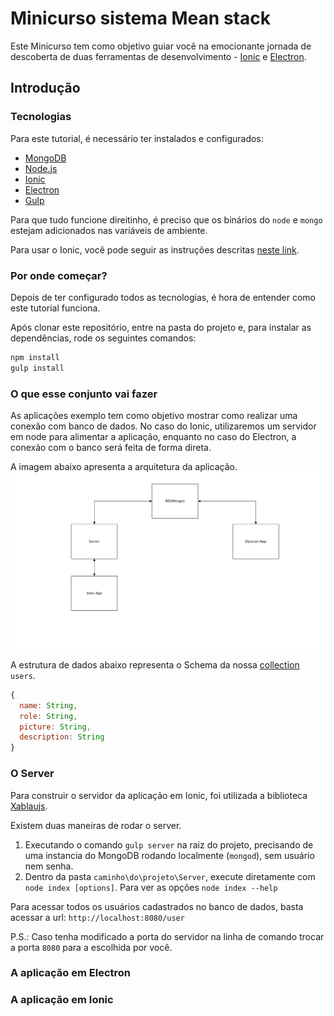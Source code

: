 # Minicurso sistema Mean stack

Este Minicurso tem como objetivo guiar você na emocionante jornada de descoberta de duas ferramentas de desenvolvimento - [Ionic] e [Electron].

## Introdução

### Tecnologias
Para este tutorial, é necessário ter instalados e configurados:
* [MongoDB]
* [Node.js]
* [Ionic]
* [Electron]
* [Gulp]

Para que tudo funcione direitinho, é preciso que os binários do `node` e `mongo` estejam adicionados nas variáveis de ambiente.

Para usar o Ionic, você pode seguir as instruções descritas [neste link](http://ionicframework.com/docs/guide/installation.html).

### Por onde começar?
Depois de ter configurado todos as tecnologias, é hora de entender como este tutorial funciona.

Após clonar este repositório, entre na pasta do projeto e, para instalar as dependências, rode os seguintes comandos:
``` sh
npm install
gulp install
```




### O que esse conjunto vai fazer

As aplicações exemplo tem como objetivo mostrar como realizar uma conexão com banco de dados. No caso do Ionic, utilizaremos um servidor em node para alimentar a aplicação, enquanto no caso do Electron, a conexão com o banco será feita de forma direta.

A imagem abaixo apresenta a arquitetura da aplicação.
![alt text](arquitetura.png "Arquitetura do Sistema")

A estrutura de dados abaixo representa o Schema da nossa [collection](https://docs.mongodb.com/manual/reference/glossary/#term-collection) `users`.
```js
{
  name: String,
  role: String,
  picture: String,
  description: String
}
```


### O Server

Para construir o servidor da aplicação em Ionic, foi utilizada a biblioteca [Xablaujs].

Existem duas maneiras de rodar o server.

1. Executando o comando `gulp server` na raiz do projeto, precisando de uma instancia do MongoDB rodando localmente (`mongod`), sem usuário nem senha.
2. Dentro da pasta `caminho\do\projeto\Server`, execute diretamente com `node index [options]`. Para ver as opções `node index --help`

Para acessar todos os usuários cadastrados no banco de dados, basta acessar a url:
`http://localhost:8080/user`

P.S.: Caso tenha modificado a porta do servidor na linha de comando trocar a porta `8080` para a escolhida por você.

### A aplicação em Electron


### A aplicação em Ionic

[MongoDB]: <https://www.mongodb.com/download-center#community>
[Node.js]: <http://nodejs.org>
[AngularJS]: <http://angularjs.org>
[Gulp]: <http://gulpjs.com>
[Ionic]: <http://ionicframework.com/>
[Electron]: <http://electron.atom.io/>
[Xablaujs]: <https://github.com/vinifig/xablaujs>
